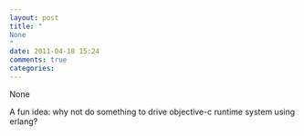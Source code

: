 ```yaml
---
layout: post
title: "
None
"
date: 2011-04-18 15:24
comments: true
categories: 
---
```


None


A fun idea: why not do something to drive objective-c runtime system using erlang?

